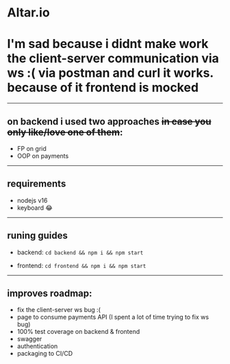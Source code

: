 # Altar.io

# **I'm sad because i didnt make work the client-server communication via ws :( via postman and curl it works. because of it frontend is mocked**

---

## on backend i used two approaches ~~in case you only like/love one of them~~:
- FP on grid
- OOP on payments

---

## requirements
- nodejs v16
- keyboard :joy:
---

## runing guides

- backend:
`cd backend && npm i && npm start`

- frontend:
`cd frontend && npm i && npm start`

---
## improves roadmap:
- fix the client-server ws bug :(
- page to consume payments API (I spent a lot of time trying to fix ws bug)
- 100% test coverage on backend & frontend
- swagger
- authentication
- packaging to CI/CD